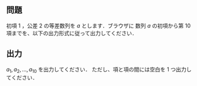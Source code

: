 ## 問題
初項 $1$ ，公差 $2$ の等差数列を $a$ とします．ブラウザに 数列 $a$ の初項から第 $10$ 項までを、以下の出力形式に従って出力してください．

## 出力
$a_1, a_2, \ldots, a_{10}$ を出力してください．
ただし、項と項の間には空白を $1$ つ出力してください．
